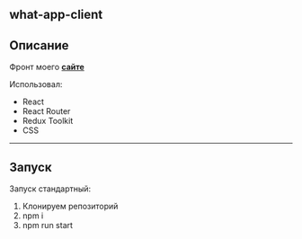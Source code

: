 ## what-app-client

## Описание

Фронт моего [**сайте**](https://4gk-base.andvarif.ru/)

Использовал:

- React
- React Router
- Redux Toolkit
- CSS

---

## Запуск

Запуск стандартный:

1. Клонируем репозиторий
2. npm i
3. npm run start
